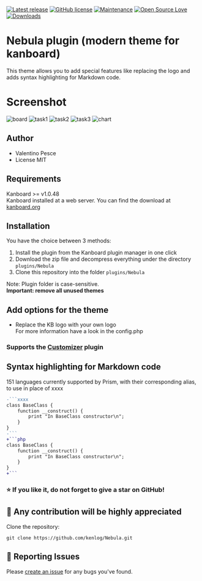 [![Latest release](https://img.shields.io/github/release/kenlog/Nebula.svg)](https://github.com/kenlog/Nebula/releases)
[![GitHub license](https://img.shields.io/github/license/Naereen/StrapDown.js.svg)](https://github.com/kenlog/Nebula/blob/master/LICENSE)
[![Maintenance](https://img.shields.io/badge/Maintained%3F-yes-green.svg)](https://github.com/kenlog/Nebula/graphs/contributors)
[![Open Source Love](https://badges.frapsoft.com/os/v1/open-source.svg?v=103)]()
[![Downloads](https://img.shields.io/github/downloads/kenlog/Nebula/total.svg)](https://github.com/kenlog/Nebula/releases)

# Nebula plugin (modern theme for kanboard)

This theme allows you to add special features like replacing the logo and adds syntax highlighting for Markdown code.

# Screenshot
![board](https://user-images.githubusercontent.com/11728231/48299849-78c1cf80-e4d3-11e8-8d3a-83b25f86f6f9.jpg)
![task1](https://user-images.githubusercontent.com/11728231/48299850-78c1cf80-e4d3-11e8-89c4-03cc85af8345.jpg)
![task2](https://user-images.githubusercontent.com/11728231/48299851-78c1cf80-e4d3-11e8-800a-9325cff01ade.jpg)
![task3](https://user-images.githubusercontent.com/11728231/48299852-78c1cf80-e4d3-11e8-8861-9582a17dacb1.jpg)
![chart](https://user-images.githubusercontent.com/11728231/43127800-9fc1e370-8f30-11e8-92d8-f4129b642349.jpg)



Author
------------
- Valentino Pesce
- License MIT

Requirements
------------
Kanboard >= v1.0.48  
Kanboard installed at a web server.
You can find the download at [kanboard.org](https://kanboard.org/)

Installation
------------
You have the choice between 3 methods:

1. Install the plugin from the Kanboard plugin manager in one click
2. Download the zip file and decompress everything under the directory `plugins/Nebula`
3. Clone this repository into the folder `plugins/Nebula`

Note: Plugin folder is case-sensitive.  
**Important: remove all unused themes**

Add options for the theme
------------
- Replace the KB logo with your own logo  
For more information have a look in the config.php  
### Supports the [Customizer](https://github.com/creecros/Customizer) plugin

Syntax highlighting for Markdown code
------------
151 languages currently supported by Prism, with their corresponding alias, to use in place of xxxx
 
```diff
-```xxxx
class BaseClass {
    function __construct() {
        print "In BaseClass constructor\n";
    }
}
-```
+```php
class BaseClass {
    function __construct() {
        print "In BaseClass constructor\n";
    }
}
+```

```
### :star: If you like it, do not forget to give a star on GitHub! 

:construction_worker: Any contribution will be highly appreciated
------------
Clone the repository: 
```console 
git clone https://github.com/kenlog/Nebula.git
```
:bug: Reporting Issues
------------
Please [create an issue](https://github.com/kenlog/Nebula/issues) for any bugs you've found.
